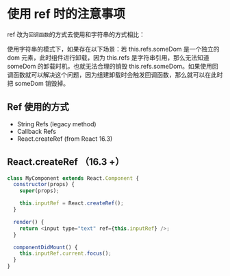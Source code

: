 # 使用 ref 时的注意事项

 ref 改为`回调函数`的方式去使用和字符串的方式相比：  

使用字符串的模式下，如果存在以下场景：若 this.refs.someDom 是一个独立的 dom 元素，此时组件进行卸载，因为 this.refs 是字符串引用，那么无法知道 someDom 的卸载时机，也就无法合理的销毁 this.refs.someDom。如果使用回调函数就可以解决这个问题，因为组建卸载时会触发回调函数，那么就可以在此时把 someDom 销毁掉。

## Ref 使用的方式

* String Refs (legacy method)
* Callback Refs
* React.createRef (from React 16.3)

## React.createRef  （16.3 +）

```js
class MyComponent extends React.Component {
  constructor(props) {
    super(props);

    this.inputRef = React.createRef();
  }

  render() {
    return <input type="text" ref={this.inputRef} />;
  }

  componentDidMount() {
    this.inputRef.current.focus();
  }
}
```
